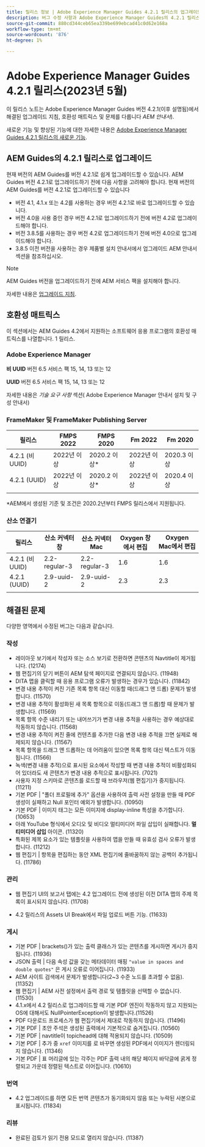 ```yaml
---
title: 릴리스 정보 | Adobe Experience Manager Guides 4.2.1 릴리스의 업그레이드 지침 및 해결된 문제
description: 버그 수정 사항과 Adobe Experience Manager Guides의 4.2.1 릴리스로 업그레이드하는 방법에 대해 알아봅니다
source-git-commit: 880cd344ceb65ea339be699ebcad41c0d62e168a
workflow-type: tm+mt
source-wordcount: '876'
ht-degree: 1%

---
```


# Adobe Experience Manager Guides 4.2.1 릴리스(2023년 5월)

이 릴리스 노트는 Adobe Experience Manager Guides 버전 4.2.1(이후 설명됨)에서 해결된 업그레이드 지침, 호환성 매트릭스 및 문제를 다룹니다 *AEM 안내서*).

새로운 기능 및 향상된 기능에 대한 자세한 내용은 [Adobe Experience Manager Guides 4.2.1 릴리스의 새로운 기능](whats-new-4.2.1-release.md).

## AEM Guides의 4.2.1 릴리스로 업그레이드


현재 버전의 AEM Guides를 버전 4.2.1로 쉽게 업그레이드할 수 있습니다. AEM Guides 버전 4.2.1로 업그레이드하기 전에 다음 사항을 고려해야 합니다. 현재 버전의 AEM Guides를 버전 4.2.1로 업그레이드할 수 있습니다
* 버전 4.1, 4.1.x 또는 4.2를 사용하는 경우 버전 4.2.1로 바로 업그레이드할 수 있습니다.
* 버전 4.0을 사용 중인 경우 버전 4.2.1로 업그레이드하기 전에 버전 4.2로 업그레이드해야 합니다.
* 버전 3.8.5를 사용하는 경우 버전 4.2로 업그레이드하기 전에 버전 4.0으로 업그레이드해야 합니다.
* 3.8.5 이전 버전을 사용하는 경우 제품별 설치 안내서에서 업그레이드 AEM 안내서 섹션을 참조하십시오.

>[!NOTE]
>
>AEM Guides 버전을 업그레이드하기 전에 AEM 서비스 팩을 설치해야 합니다.

자세한 내용은 [업그레이드 지침](../install-guide/upgrade-xml-documentation.md).

## 호환성 매트릭스

이 섹션에서는 AEM Guides 4.2에서 지원하는 소프트웨어 응용 프로그램의 호환성 매트릭스를 나열합니다. 1 릴리스.

### Adobe Experience Manager

**비 UUID**
버전 6.5 서비스 팩 15, 14, 13 또는 12

**UUID**
버전 6.5 서비스 팩 15, 14, 13 또는 12

자세한 내용은 *기술 요구 사항* 섹션( Adobe Experience Manager 안내서 설치 및 구성 안내서)

### FrameMaker 및 FrameMaker Publishing Server

| 릴리스 | FMPS 2022 | FMPS 2020 | Fm 2022 | Fm 2020 |
| --- | --- | --- | --- | --- |
| 4.2.1 (비 UUID) | 2022년 이상 | 2020.2 이상* | 2022년 이상 | 2020.3 이상 |
| 4.2.1 (UUID) | 2022년 이상 | 2020.2 이상* | 2022년 이상 | 2020.4 이상 |
| | | | |

*AEM에서 생성된 기준 및 조건은 2020.2년부터 FMPS 릴리스에서 지원됩니다.

### 산소 연결기

| 릴리스 | 산소 커넥터 창 | 산소 커넥터 Mac | Oxygen 창에서 편집 | Oxygen Mac에서 편집 |
| --- | --- | --- |--- |--- |
| 4.2.1 (비 UUID) | 2.2-regular-3 | 2.2-regular-3 | 1.6 | 1.6 |
| 4.2.1 (UUID) | 2.9-uuid-2 | 2.9-uuid-2 | 2.3 | 2.3 |
|  |  |   |

## 해결된 문제

다양한 영역에서 수정된 버그는 다음과 같습니다.

### 작성

* 레이아웃 보기에서 작성자 또는 소스 보기로 전환하면 콘텐츠의 Navtitle이 제거됩니다. (12174)
* 웹 편집기의 닫기 버튼이 AEM 탐색 페이지로 연결되지 않습니다. (11948)
* DITA 맵을 클릭할 때 응용 프로그램 오류가 발생하는 경우가 있습니다. (11842)
* 변경 내용 추적이 켜진 기존 목록 항목 대신 이동할 때(드래그 앤 드롭) 문제가 발생합니다. (11570)
* 변경 내용 추적이 활성화된 새 목록 항목으로 이동(드래그 앤 드롭)할 때 문제가 발생합니다. (11569)
* 목록 항목 수준 내리기 또는 내어쓰기가 변경 내용 추적을 사용하는 경우 예상대로 작동하지 않습니다. (11568)
* 변경 내용 추적이 켜진 줄에 컨텐츠를 추가한 다음 변경 내용 추적을 끄면 실제로 해제되지 않습니다. (11567)
* 목록 항목을 드래그 앤 드롭하는 데 어려움이 있으면 목록 항목 대신 텍스트가 이동됩니다. (11566)
* 녹색(변경 내용 추적)으로 표시된 요소에서 작성할 때 변경 내용 추적이 비활성화되어 있더라도 새 콘텐츠가 변경 내용 추적으로 표시됩니다. (7021)
* 사용자 지정 스키마로 콘텐츠를 로드할 때 브라우저(웹 편집기)가 중지됩니다. (11211)
* 기본 PDF | &quot;폴더 프로필에 추가&quot; 옵션을 사용하여 출력 사전 설정을 만들 때 PDF 생성이 실패하고 Null 포인터 예외가 발생합니다. (10950)
* 기본 PDF | 이미지 태그는 모든 이미지에 display-inline 특성을 추가합니다. (10653)
* 아래 YouTube 형식에서 오디오 및 비디오 멀티미디어 파일 삽입이 실패합니다. **멀티미디어 삽입** 아이콘. (11320)
* 특화된 제목 요소가 있는 템플릿을 사용하여 맵을 만들 때 유효성 검사 오류가 발생합니다. (11212)
* 웹 편집기 | 항목을 편집하는 동안 XML 편집기에 줄바꿈하지 않는 공백이 추가됩니다. (11786)

### 관리

* 웹 편집기 UI의 보고서 탭에는 4.2 업그레이드 전에 생성된 이전 DITA 맵의 주제 목록이 표시되지 않습니다. (11708)

* 4.2 릴리스의 Assets UI Break에서 파일 업로드 버튼 기능. (11633)


### 게시

* 기본 PDF | brackets()가 있는 출력 클래스가 있는 콘텐츠를 게시하면 게시가 중지됩니다. (11936)
* JSON 출력 | 다음 속성 값을 갖는 메타데이터 매핑 `"value in spaces and double quotes"` 은 게시 오류로 이어집니다. (11933)
* AEM 사이트 검색에서 문제가 발생합니다(2~3 수준 노드를 초과할 수 없음). (11352)
* 웹 편집기 | AEM 사전 설정에서 출력 경로 및 템플릿을 선택할 수 없습니다. (11530)
* 4.1.x에서 4.2 릴리스로 업그레이드할 때 기본 PDF 엔진이 작동하지 않고 지원되는 OS에 대해서도 NullPointerException이 발생합니다.(11526)
* PDF 다운로드 프로세스가 웹 편집기에서 제대로 작동하지 않습니다. (11496)
* 기본 PDF | 초안 주석은 생성된 출력에서 기본적으로 숨겨집니다. (10560)
* 기본 PDF | navtitle이 topichead에 대해 적용되지 않습니다. (10509)
* 기본 PDF | 추가 중 `xref` 이미지를 로 바꾸면 생성된 PDF에서 이미지가 렌더링되지 않습니다. (11346)
* 기본 PDF | 표 머리글에 있는 각주는 PDF 출력 내의 해당 페이지 바닥글에 굵게 정렬되고 가운데 정렬된 텍스트로 이어집니다. (10610)

### 번역

* 4.2 업그레이드를 하면 모든 번역 콘텐츠가 동기화되지 않음 또는 누락된 사본으로 표시됩니다. (11834)

### 리뷰

* 완료된 검토가 읽기 전용 모드로 열리지 않습니다. (11387)
